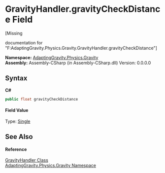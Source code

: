 # GravityHandler.gravityCheckDistance Field
 

\[Missing <summary> documentation for "F:AdaptingGravity.Physics.Gravity.GravityHandler.gravityCheckDistance"\]

**Namespace:**&nbsp;<a href="35451bf6-f6b5-b47f-fa3a-5584d785d7e3">AdaptingGravity.Physics.Gravity</a><br />**Assembly:**&nbsp;Assembly-CSharp (in Assembly-CSharp.dll) Version: 0.0.0.0

## Syntax

**C#**<br />
``` C#
public float gravityCheckDistance
```


#### Field Value
Type: <a href="http://msdn2.microsoft.com/en-us/library/3www918f" target="_blank">Single</a>

## See Also


#### Reference
<a href="b7d1cc23-1147-52b6-2884-245c4a195329">GravityHandler Class</a><br /><a href="35451bf6-f6b5-b47f-fa3a-5584d785d7e3">AdaptingGravity.Physics.Gravity Namespace</a><br />